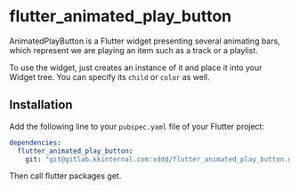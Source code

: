 # flutter_animated_play_button

AnimatedPlayButton is a Flutter widget presenting several animating bars, which
represent we are playing an item such as a track or a playlist.

To use the widget, just creates an instance of it and place it into your Widget
tree. You can specify its `child` or `color` as well.

## Installation

Add the following line to your `pubspec.yaml` file of your Flutter project:

```yaml
dependencies:
  flutter_animated_play_button:
    git: "git@gitlab.kkinternal.com:xddd/flutter_animated_play_button.git"
```

Then call flutter packages get.
